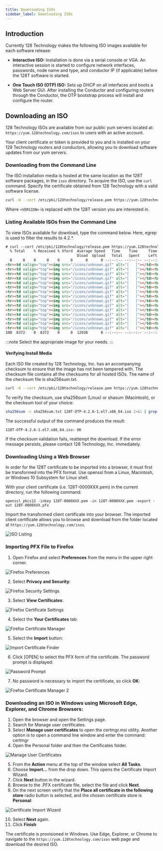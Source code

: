 ```yaml
---
title: Downloading ISOs
sidebar_label: Downloading ISOs
---
```


## Introduction

Currently 128 Technology makes the following ISO images available for each software release:

- **Interactive ISO:** Installation is done via a serial console or VGA. An interactive session is started to configure network interfaces, passwords, node name and type, and conductor IP (if applicable) before the 128T software is started.

- **One Touch ISO (OTP) ISO:** Sets up DHCP on all interfaces and boots a Web Server GUI. After installing the Conductor and configuring routers through the Conductor, the OTP bootstrap process will install and configure the router.

## Downloading an ISO

128 Technology ISOs are available from our public yum servers located at: `https://yum.128technology.com/isos` to users with an active account.

Your client certificate or token is provided to you and is installed on your 128 Technology routers and conductors, allowing you to download software updates from our yum servers.

### Downloading from the Command Line

The ISO installation media is hosted at the same location as the 128T software packages, in the `isos` directory. To acquire the ISO, use the `curl` command. Specify the certificate obtained from 128 Technology with a valid software license.

```bash
curl -O --cert /etc/pki/128technology/release.pem https://yum.128technology.com/isos/128T-<VERSION>.el7.x86_64.iso
```

Where `<VERSION>` is replaced with the 128T version you are interested in.

### Listing Available ISOs from the Command Line
To view ISOs available for download, type the command below. Here, egrep is used to filter the results to 4.2.*.
```html
# curl --cert /etc/pki/128technology/release.pem https://yum.128technology.com/isos/ | egrep '4\.2'
  % Total    % Received % Xferd  Average Speed   Time    Time     Time  Current
                                 Dload  Upload   Total   Spent    Left  Speed
  0     0    0     0    0     0      0      0 --:--:-- --:--:-- --:--:--     0<tr><td valign="top"><img src="/icons/unknown.gif" alt="[   ]"></td><td><a href="128T-4.2.0-2.el7.x86_64.iso">128T-4.2.0-2.el7.x86_64.iso</a></td><td align="right">2019-12-09 19:16  </td><td align="right">1.3G</td></tr>
<tr><td valign="top"><img src="/icons/unknown.gif" alt="[   ]"></td><td><a href="128T-4.2.0-2.el7.x86_64.qcow2">128T-4.2.0-2.el7.x86_64.qcow2</a></td><td align="right">2020-01-22 20:05  </td><td align="right">5.2G</td></tr>
<tr><td valign="top"><img src="/icons/unknown.gif" alt="[   ]"></td><td><a href="128T-4.2.1-1.el7.x86_64.iso">128T-4.2.1-1.el7.x86_64.iso</a></td><td align="right">2019-12-14 16:23  </td><td align="right">1.3G</td></tr>
<tr><td valign="top"><img src="/icons/unknown.gif" alt="[   ]"></td><td><a href="128T-4.2.2-1.el7.x86_64.iso">128T-4.2.2-1.el7.x86_64.iso</a></td><td align="right">2019-12-21 00:21  </td><td align="right">1.3G</td></tr>
<tr><td valign="top"><img src="/icons/unknown.gif" alt="[   ]"></td><td><a href="128T-4.2.3-1.el7.x86_64.iso">128T-4.2.3-1.el7.x86_64.iso</a></td><td align="right">2020-01-30 03:57  </td><td align="right">1.3G</td></tr>
<tr><td valign="top"><img src="/icons/unknown.gif" alt="[   ]"></td><td><a href="128T-4.2.4-1.el7.v1.x86_64.iso">128T-4.2.4-1.el7.v1.x86_64.iso</a></td><td align="right">2020-02-14 22:05  </td><td align="right">1.3G</td></tr>
<tr><td valign="top"><img src="/icons/unknown.gif" alt="[   ]"></td><td><a href="128T-4.2.5-2.el7.OTP.v1.x86_64.iso">128T-4.2.5-2.el7.OTP.v1.x86_64.iso</a></td><td align="right">2020-03-28 16:33  </td><td align="right">1.3G</td></tr>
<tr><td valign="top"><img src="/icons/unknown.gif" alt="[   ]"></td><td><a href="128T-4.2.5-2.el7.v1.x86_64.iso">128T-4.2.5-2.el7.v1.x86_64.iso</a></td><td align="right">2020-03-28 19:05  </td><td align="right">1.3G</td></tr>
<tr><td valign="top"><img src="/icons/unknown.gif" alt="[   ]"></td><td><a href="128T-4.2.6-1.el7.OTP.v1.x86_64.iso">128T-4.2.6-1.el7.OTP.v1.x86_64.iso</a></td><td align="right">2020-04-08 22:18  </td><td align="right">1.3G</td></tr>
<tr><td valign="top"><img src="/icons/unknown.gif" alt="[   ]"></td><td><a href="128T-4.2.6-1.el7.v1.x86_64.iso">128T-4.2.6-1.el7.v1.x86_64.iso</a></td><td align="right">2020-04-09 02:50  </td><td align="right">1.3G</td></tr>
<tr><td valign="top"><img src="/icons/unknown.gif" alt="[   ]"></td><td><a href="128T-OTP-4.2.0-1.el7.x86_64.iso">128T-OTP-4.2.0-1.el7.x86_64.iso</a></td><td align="right">2019-12-09 19:22  </td><td align="right">1.3G</td></tr>
<tr><td valign="top"><img src="/icons/unknown.gif" alt="[   ]"></td><td><a href="128T-OTP-4.2.0-2.el7.x86_64.iso">128T-OTP-4.2.0-2.el7.x86_64.iso</a></td><td align="right">2019-12-09 19:28  </td><td align="right">1.3G</td></tr>
<tr><td valign="top"><img src="/icons/unknown.gif" alt="[   ]"></td><td><a href="128T-OTP-4.2.1-1.el7.x86_64.iso">128T-OTP-4.2.1-1.el7.x86_64.iso</a></td><td align="right">2019-12-14 01:14  </td><td align="right">1.3G</td></tr>
<tr><td valign="top"><img src="/icons/unknown.gif" alt="[   ]"></td><td><a href="128T-OTP-4.2.2-1.el.x86_64.iso">128T-OTP-4.2.2-1.el.x86_64.iso</a></td><td align="right">2019-12-20 17:22  </td><td align="right">1.3G</td></tr>
<tr><td valign="top"><img src="/icons/unknown.gif" alt="[   ]"></td><td><a href="128T-OTP-4.2.3-1.el7.x86_64.iso">128T-OTP-4.2.3-1.el7.x86_64.iso</a></td><td align="right">2020-01-27 20:06  </td><td align="right">1.3G</td></tr>
<tr><td valign="top"><img src="/icons/unknown.gif" alt="[   ]"></td><td><a href="128T-OTP-4.2.4-1.el7.x86_64.iso">128T-OTP-4.2.4-1.el7.x86_64.iso</a></td><td align="right">2020-02-14 19:17  </td><td align="right">1.3G</td></tr>
100  8372    0  8372    0     0  12938      0 --:--:-- --:--:-- --:--:-- 12959
```
:::note
Select the appropriate image for your needs.
:::

#### Verifying Install Media

Each ISO file created by 128 Technology, Inc. has an accompanying checksum to ensure that the image has not been tampered with. The checksum file contains all the checksums for all hosted ISOs. The name of the checksum file is sha256sum.txt.

```bash
curl -O --cert /etc/pki/128technology/release.pem https://yum.128technology.com/isos/sha256sum.txt
```

To verify the checksum, use sha256sum (Linux) or shasum (Macintosh), or the checksum tool of your choice:

```bash
sha256sum -c sha256sum.txt 128T-OTP-4.2.6-1.el7.x86_64.iso 2>&1 | grep OK
```

The successful output of the command produces the result:

```
128T-OTP-4.2.6-1.el7.x86_64.iso: OK
```

If the checksum validation fails, reattempt the download. If the error message persists, please contact 128 Technology, Inc. immediately.

### Downloading Using a Web Browser

In order for the 128T certificate to be imported into a browser, it must first be transformed into the PFX format. Use openssl from a Linux, Macintosh, or Windows 10 Subsystem for Linux shell.

With your client certificate (i.e. 128T-0000XXX.pem) in the current directory, run the following command:

```
openssl pkcs12 -inkey 128T-0000XXX.pem -in 128T-0000XXX.pem -export -out 128T-0000XXX.pfx
```

Import the transformed client certificate into your browser. The imported client certificate allows you to browse and download from the folder located at `https://yum.128technology.com/isos`.

![ISO Listing](/img/intro_downloading_iso_8.png)

### Importing PFX File to Firefox

1. Open Firefox and select **Preferences** from the menu in the upper right corner.

![Firefox Preferences](/img/intro_downloading_iso_1.png)

2. Select **Privacy and Security**:

![Firefox Security Settings](/img/intro_downloading_iso_2.png)

3. Select **View Certificates**:

![Firefox Certificate Settings](/img/intro_downloading_iso_3.png)

4. Select the **Your Certificates** tab:

![Firefox Certificate Manager](/img/intro_downloading_iso_4.png)

5. Select the **Import** button:

![Import Certificate Finder](/img/intro_downloading_iso_5.png)

6. Click [OPEN] to select the PFX form of the certificate. The password prompt is displayed:

![Password Prompt](/img/intro_downloading_iso_6.png)

7. No password is necessary to import the certificate, so click **OK**:

![Firefox Certificate Manager 2](/img/intro_downloading_iso_7.png)

### Downloading an ISO in Windows using Microsoft Edge, Explorer, and Chrome Browsers:

1. Open the browser and open the Settings page. 
2. Search for Manage user certificates.
3. Select **Manage user certificates** to open the certmgr.msi utility. Another option is to open a command line window and enter the command: certmgr
4. Open the Personal folder and then the Certificates folder.

![Manage User Certificates](/img/intro_downloading_iso_9.png)

5. From the **Action** menu at the top of the window select **All Tasks**.  
6. Choose **Import…** from the drop down. This opens the Certificate Import Wizard.
7. Click **Next** button in the wizard.
8. Browse to the .PFX certificate file, select the file and click **Next**.
9. On the next screen verify that the **Place all certificate in the following store** radio button is selected, and the chosen certificate store is **Personal**:

![Certificate Import Wizard](/img/intro_downloading_iso_10.png)

10. Select **Next** again.
11. Click **Finish**

The certificate is provisioned in Windows. Use Edge, Explorer, or Chrome to navigate to the `https://yum.128technology.com/isos` web page and download the desired ISO.
